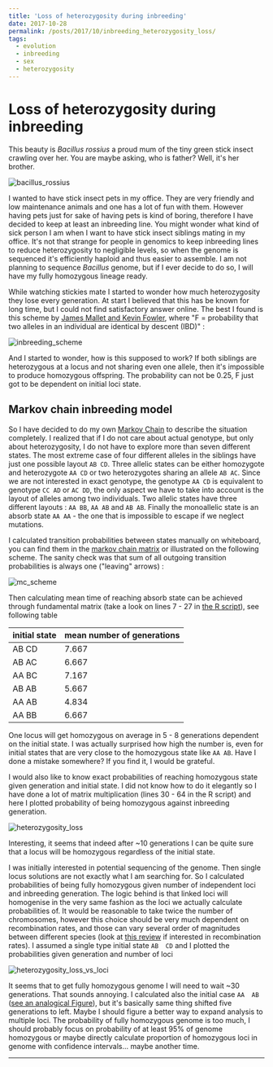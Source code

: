 ```yaml
---
title: 'Loss of heterozygosity during inbreeding'
date: 2017-10-28
permalink: /posts/2017/10/inbreeding_heterozygosity_loss/
tags:
  - evolution
  - inbreeding
  - sex
  - heterozygosity
---
```




# Loss of heterozygosity during inbreeding

This beauty is _Bacillus rossius_ a proud mum of the tiny green stick insect crawling over her. You are maybe asking, who is father? Well, it's her brother.

![bacillus_rossius](https://raw.githubusercontent.com/KamilSJaron/inbreeding_heterozygosity_loss/master/figures/bacillus_rossius_mum_with_baby.jpg)

I wanted to have stick insect pets in my office.
They are very friendly and low maintenance animals and one has a lot of fun with them.
However having pets just for sake of having pets is kind of boring,
therefore I have decided to keep at least an inbreeding line.
You might wonder what kind of sick person I am when I want to have stick insect siblings mating in my office.
It's not that strange for people in genomics to keep inbreeding lines to reduce heterozygosity to negligible levels, so when the genome is sequenced it's efficiently haploid and thus easier to assemble.
I am not planning to sequence _Bacillus_ genome, but if I ever decide to do so, I will have my fully homozygous lineage ready.

While watching stickies mate I started to wonder how much heterozygosity they lose every generation.
At start I believed that this has be known for long time, but I could not find satisfactory answer online. The best I found is this scheme by [James Mallet and Kevin Fowler](http://www.ucl.ac.uk/~ucbhdjm/courses/b242/InbrDrift/InbrDrift.html), where "F = probability that two alleles in an individual are identical by descent (IBD)" :

![inbreeding_scheme](http://www.ucl.ac.uk/~ucbhdjm/courses/b242/InbrDrift/inbr.gif)

And I started to wonder, how is this supposed to work? If both siblings are heterozygous at a locus and not sharing even one allele, then it's impossible to produce homozygous offspring. The probability can not be 0.25, F just got to be dependent on initial loci state.

## Markov chain inbreeding model

So I have decided to do my own [Markov Chain](https://en.wikipedia.org/wiki/Markov_chain) to describe the situation completely. I realized that if I do not care about actual genotype, but only about heterozygosity, I do not have to explore more than seven different states. The most extreme case of four different alleles in the siblings have just one possible layout `AB CD`. Three allelic states can be either homozygote and heterozygote `AA CD` or two heterozygotes sharing an allele `AB AC`. Since we are not interested in exact genotype, the genotype `AA CD` is equivalent to genotype `CC AD` or `AC DD`, the only aspect we have to take into account is the layout of alleles among two individuals. Two allelic states have three different layouts : `AA BB`, `AA AB` and `AB AB`. Finally the monoallelic state is an absorb state `AA AA` - the one that is impossible to escape if we neglect mutations.

I calculated transition probabilities between states manually on whiteboard, you can find them in the [markov chain matrix](https://github.com/KamilSJaron/inbreeding_heterozygosity_loss/blob/master/data/inbreeding_mc.tsv) or illustrated on the following scheme. The sanity check was that sum of all outgoing transition probabilities is always one ("leaving" arrows) :

![mc_scheme](https://raw.githubusercontent.com/KamilSJaron/inbreeding_heterozygosity_loss/master/figures/markov_chain_scheme.png)

Then calculating mean time of reaching absorb state can be achieved through fundamental matrix (take a look on lines 7 - 27 in [the R script](https://github.com/KamilSJaron/inbreeding_heterozygosity_loss/blob/master/mc_analysis.R)), see following table

| initial state  |  mean number of generations  |
| -------------- | ---------------------------- |
|     AB  CD     |         7.667                |
|     AB  AC     |         6.667                |
|     AA  BC     |         7.167                |
|     AB  AB     |         5.667                |
|     AA  AB     |         4.834                |
|     AA  BB     |         6.667                |

One locus will get homozygous on average in 5 - 8 generations dependent on the initial state. I was actually surprised how high the number is, even for initial states that are very close to the homozygous state like `AA AB`. Have I done a mistake somewhere? If you find it, I would be grateful.

I would also like to know exact probabilities of reaching homozygous state given generation and initial state. I did not know how to do it elegantly so I have done a lot of matrix multiplication (lines 30 - 64 in the R script) and here I plotted probability of being homozygous against inbreeding generation.

![heterozygosity_loss](https://raw.githubusercontent.com/KamilSJaron/inbreeding_heterozygosity_loss/master/figures/heterozigosity_loss_during_inbreeding.png)

Interesting, it seems that indeed after ~10 generations I can be quite sure that a locus will be homozygous regardless of the initial state.

I was initially interested in potential sequencing of the genome. Then single locus solutions are not exactly what I am searching for. So I calculated probabilities of being fully homozygous given number of independent loci and inbreeding generation. The logic behind is that linked loci will homogenise in the very same fashion as the loci we actually calculate probabilities of. It would be reasonable to take twice the number of chromosomes, however this choice should be very much dependent on recombination rates, and those can vary several order of magnitudes between different species (look at [this review](http://rstb.royalsocietypublishing.org/content/372/1736/20160455) if interested in recombination rates). I assumed a single type initial state `AB  CD` and I plotted the probabilities given generation and number of loci

![heterozygosity_loss_vs_loci](https://raw.githubusercontent.com/KamilSJaron/inbreeding_heterozygosity_loss/master/figures/heterozigosity_loss_num_of_ABCD_loci.png)

It seems that to get fully homozygous genome I will need to wait ~30 generations. That sounds annoying. I calculated also the initial case `AA  AB` ([see an analogical Figure](https://raw.githubusercontent.com/KamilSJaron/inbreeding_heterozygosity_loss/master/figures/heterozigosity_loss_num_of_AAAB_loci.png)), but it's basically same thing shifted five generations to left.
 Maybe I should figure a better way to expand analysis to multiple loci. The probability of fully homozygous genome is too much, I should probably focus on probability of at least 95% of genome homozygous or maybe directly calculate proportion of homozygous loci in genome with confidence intervals... maybe another time.



------
